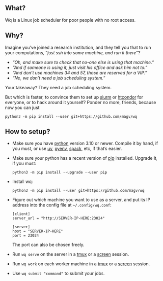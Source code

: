 ## What?

Wq is a Linux job scheduler for poor people with no root access.

## Why?

Imagine you’ve joined a research institution, and they tell you
that to run your computations, “*just ssh into some machine, and
run it there*”?

- *“Oh, and make sure to check that no-one else is using that machine.”*
- *“And if someone *is* using it, just visit his office and ask him not to.”*
- *“And don’t use machines 34 and 57, those are reserved for a VIP.”*
- *“No, we don’t need a job scheduling system.”*

Your takeaway? They need a job scheduling system.

But which is faster, to convince them to set up [slurm] or
[htcondor] for everyone, or to hack around it yourself? Ponder
no more, friends, because now you can just

    python3 -m pip install --user git+https://github.com/magv/wq

[htcondor]: https://htcondor.org/htcondor/overview/
[slurm]: https://slurm.schedmd.com/quickstart.html

## How to setup?

- Make sure you have [python] version 3.10 or newer. Compile it
  by hand, if you must, or use [uv], [pyenv], [spack], etc, if
  that’s easier.

- Make sure your python has a recent version of [pip] installed.
  Upgrade it, if you must:

      python3 -m pip install --upgrade --user pip

- Install wq:

      python3 -m pip install --user git+https://github.com/magv/wq

- Figure out which machine you want to use as a server, and put
  its IP address into the config file at `~/.config/wq.conf`:

      [client]
      server_url = "http://SERVER-IP-HERE:23024"

      [server]
      host = "SERVER-IP-HERE"
      port = 23024

  The port can also be chosen freely.

- Run `wq serve` on the server in a [tmux] or a [screen] session.

- Run `wq work` on each worker machine in a [tmux] or a [screen]
  session.

- Use `wq submit "command"` to submit your jobs.

[pip]: https://pip.pypa.io/
[pyenv]: https://github.com/pyenv/pyenv
[python]: https://www.python.org/
[spack]: https://spack.io/
[tmux]: https://github.com/tmux/tmux/
[uv]: https://github.com/astral-sh/uv
[screen]: https://www.gnu.org/software/screen/
